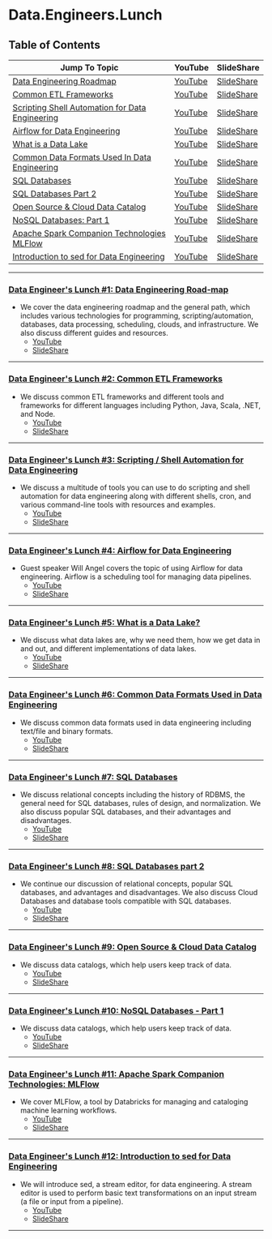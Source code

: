 # Data.Engineers.Lunch

## Table of Contents

| Jump To Topic | YouTube | SlideShare |
| --- | --- | --- |
| [Data Engineering Roadmap](#data-engineers-lunch-1-data-engineering-road-map) | [YouTube](https://www.youtube.com/watch?v=eZiglGrPH8M) | [SlideShare](https://www.slideshare.net/AnantCorp/de1-239445065) |
| [Common ETL Frameworks](#data-engineers-lunch-2-common-etl-frameworks) | [YouTube](https://www.youtube.com/watch?v=4GxqKCsOur0) | [SlideShare](https://www.slideshare.net/AnantCorp/data-engineers-lunch-2-common-etl-frameworks) |
| [Scripting Shell Automation for Data Engineering](#data-engineers-lunch-3-scripting--shell-automation-for-data-engineering) | [YouTube](https://www.youtube.com/watch?v=rKMF2pkGWsw) | [SlideShare](https://www.slideshare.net/AnantCorp/data-engineers-lunch-3-scripting-shell-automation-for-data-engineering) |
| [Airflow for Data Engineering](#data-engineers-lunch-4-airflow-for-data-engineering) | [YouTube](https://youtu.be/UOJAijO42vA) | [SlideShare](https://www.slideshare.net/AnantCorp/airflow-presentation-239922055) |
| [What is a Data Lake](#data-engineers-lunch-5-what-is-a-data-lake) | [YouTube](https://youtu.be/1z3qZVY9aWU) | [SlideShare](https://www.slideshare.net/AnantCorp/data-engineers-lunch-5-what-is-a-data-lake) |
| [Common Data Formats Used In Data Engineering](#data-engineers-lunch-6-common-data-formats-used-in-data-engineering) | [YouTube](https://youtu.be/m30xBgThrJo) | [SlideShare](https://www.slideshare.net/AnantCorp/data-engineers-lunch-6-common-data-formats-used-in-data-engineering) |
| [SQL Databases](#data-engineers-lunch-7-sql-databases) | [YouTube](https://youtu.be/LmbUXZTF-e8) | [SlideShare](https://www.slideshare.net/AnantCorp/data-engineers-lunch-7-sql-databases) |
| [SQL Databases Part 2](#data-engineers-lunch-8-sql-databases-part-2) | [YouTube](https://youtu.be/Ww9pNBi6pI8) | [SlideShare](https://www.slideshare.net/AnantCorp/data-engineers-lunch-8-sql-databases-part-2) |
| [Open Source & Cloud Data Catalog](#data-engineers-lunch-9-open-source--cloud-data-catalog) | [YouTube](https://youtu.be/N3rsIf-tk0U) | [SlideShare](https://www.slideshare.net/AnantCorp/data-engineers-lunch-9-open-source-cloud-data-catalogs) |
| [NoSQL Databases: Part 1](#data-engineers-lunch-10-nosql-databases---part-1) | [YouTube](https://youtu.be/GhcizWNbFtc) | [SlideShare](https://www.slideshare.net/AnantCorp/data-engineers-lunch-10-nosql-part-1) |
| [Apache Spark Companion Technologies MLFlow](#data-engineers-lunch-11-apache-spark-companion-technologies-mlflow) | [YouTube](https://youtu.be/8JxQICDGtX4) | [SlideShare](https://www.slideshare.net/AnantCorp/data-engineers-lunch-11-apache-spark-companion-technologies-mlflow) |
| [Introduction to sed for Data Engineering](#data-engineers-lunch-12-introduction-to-sed-for-data-engineering) | [YouTube](https://youtu.be/EjU_juOpa00) | [SlideShare](https://www.slideshare.net/AnantCorp/data-engineers-lunch-12-introduction-to-sed-for-data-engineering) |

- - - 

### [Data Engineer's Lunch #1: Data Engineering Road-map](https://blog.anant.us/data-engineers-lunch-1-data-engineering-roadmap/)
- We cover the data engineering roadmap and the general path, which includes various technologies for programming, scripting/automation, databases, data processing, scheduling, clouds, and infrastructure. We also discuss different guides and resources.
    - [YouTube](https://www.youtube.com/watch?v=eZiglGrPH8M)
    - [SlideShare](https://www.slideshare.net/AnantCorp/de1-239445065)

- - -

### [Data Engineer's Lunch #2: Common ETL Frameworks](https://blog.anant.us/data-engineers-lunch-2-common-etl-frameworks/)
- We discuss common ETL frameworks and different tools and frameworks for different languages including Python, Java, Scala, .NET, and Node. 
    - [YouTube](https://www.youtube.com/watch?v=4GxqKCsOur0)
    - [SlideShare](https://www.slideshare.net/AnantCorp/data-engineers-lunch-2-common-etl-frameworks)

- - -

### [Data Engineer's Lunch #3: Scripting / Shell Automation for Data Engineering](https://blog.anant.us/data-engineers-lunch-3-scripting-shell-automation-for-data-engineering/)
- We discuss a multitude of tools you can use to do scripting and shell automation for data engineering along with different shells, cron, and various command-line tools with resources and examples.
    - [YouTube](https://www.youtube.com/watch?v=rKMF2pkGWsw)
    - [SlideShare](https://www.slideshare.net/AnantCorp/data-engineers-lunch-3-scripting-shell-automation-for-data-engineering)

- - -

### [Data Engineer's Lunch #4: Airflow for Data Engineering](https://blog.anant.us/data-engineers-lunch-4-airflow-for-data-engineering/)
- Guest speaker Will Angel covers the topic of using Airflow for data engineering. Airflow is a scheduling tool for managing data pipelines.
    - [YouTube](https://youtu.be/UOJAijO42vA)
    - [SlideShare](https://www.slideshare.net/AnantCorp/airflow-presentation-239922055)

- - -

### [Data Engineer's Lunch #5: What is a Data Lake?](https://blog.anant.us/data-engineers-lunch-5-what-is-a-data-lake/)
- We discuss what data lakes are, why we need them, how we get data in and out, and different implementations of data lakes.
    - [YouTube](https://youtu.be/1z3qZVY9aWU)
    - [SlideShare](https://www.slideshare.net/AnantCorp/data-engineers-lunch-5-what-is-a-data-lake)

- - -

### [Data Engineer's Lunch #6: Common Data Formats Used in Data Engineering](https://blog.anant.us/data-engineers-lunch-6-common-data-formats-used-in-data-engineering/)
- We discuss common data formats used in data engineering including text/file and binary formats.
    - [YouTube](https://youtu.be/m30xBgThrJo)
    - [SlideShare](https://www.slideshare.net/AnantCorp/data-engineers-lunch-6-common-data-formats-used-in-data-engineering)

- - -

### [Data Engineer's Lunch #7: SQL Databases](https://blog.anant.us/data-engineers-lunch-7-sql-databases/)
- We discuss relational concepts including the history of RDBMS, the general need for SQL databases, rules of design, and normalization. We also discuss popular SQL databases, and their advantages and disadvantages.
    - [YouTube](https://youtu.be/LmbUXZTF-e8)
    - [SlideShare](https://www.slideshare.net/AnantCorp/data-engineers-lunch-7-sql-databases)

- - -

### [Data Engineer's Lunch #8: SQL Databases part 2](https://blog.anant.us/data-engineers-lunch-8-sql-databases-2/)
- We continue our discussion of relational concepts, popular SQL databases, and advantages and disadvantages. We also discuss Cloud Databases and database tools compatible with SQL databases.
    - [YouTube](https://youtu.be/Ww9pNBi6pI8)
    - [SlideShare](https://www.slideshare.net/AnantCorp/data-engineers-lunch-8-sql-databases-part-2)

- - -

### [Data Engineer's Lunch #9: Open Source & Cloud Data Catalog](https://blog.anant.us/data-engineers-lunch-9-open-source-cloud-data-catalogs/)
- We discuss data catalogs, which help users keep track of data.
    - [YouTube](https://youtu.be/N3rsIf-tk0U)
    - [SlideShare](https://www.slideshare.net/AnantCorp/data-engineers-lunch-9-open-source-cloud-data-catalogs)

- - -

### [Data Engineer's Lunch #10: NoSQL Databases - Part 1](https://blog.anant.us/data-engineers-lunch-10-nosql-part-1/)
- We discuss data catalogs, which help users keep track of data.
    - [YouTube](https://youtu.be/GhcizWNbFtc)
    - [SlideShare](https://www.slideshare.net/AnantCorp/data-engineers-lunch-10-nosql-part-1)

- - -

### [Data Engineer's Lunch #11: Apache Spark Companion Technologies: MLFlow](https://blog.anant.us/data-engineers-lunch-11-mlflow-and-spark/)
- We cover MLFlow, a tool by Databricks for managing and cataloging machine learning workflows.
    - [YouTube](https://youtu.be/8JxQICDGtX4)
    - [SlideShare](https://www.slideshare.net/AnantCorp/data-engineers-lunch-11-apache-spark-companion-technologies-mlflow)

- - -

### [Data Engineer's Lunch #12: Introduction to sed for Data Engineering](https://blog.anant.us/data-engineers-lunch-12-introduction-to-sed-for-data-engineering/)
- We will introduce sed, a stream editor, for data engineering. A stream editor is used to perform basic text transformations on an input stream (a file or input from a pipeline). 
    - [YouTube](https://youtu.be/EjU_juOpa00)
    - [SlideShare](https://www.slideshare.net/AnantCorp/data-engineers-lunch-12-introduction-to-sed-for-data-engineering)

- - -
